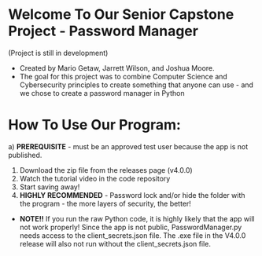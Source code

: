# Welcome To Our Senior Capstone Project - Password Manager
(Project is still in development)

- Created by Mario Getaw, Jarrett Wilson, and Joshua Moore. 
- The goal for this project was to combine Computer Science and Cybersecurity principles to create something that anyone can use - and we chose to create a password manager in Python

# How To Use Our Program: 
a) **PREREQUISITE** - must be an approved test user because the app is not published.

1) Download the zip file from the releases page (v4.0.0)
2) Watch the tutorial video in the code repository
3) Start saving away!
4) **HIGHLY RECOMMENDED** - Password lock and/or hide the folder with the program - the more layers of security, the better!

- **NOTE!!** If you run the raw Python code, it is highly likely that the app will not work properly! Since the app is not public, PasswordManager.py needs access to the client_secrets.json file. The .exe file in the V4.0.0 release will also not run without the client_secrets.json file.
  
